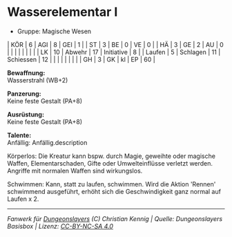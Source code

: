 # Wasserelementar I  
- Gruppe: Magische Wesen  

| KÖR    | 6  | AGI      | 8  | GEI        | 1  |
| ST     | 3  | BE       | 0  | VE         | 0  |
| HÄ     | 3  | GE       | 2  | AU         | 0  |
|        |    |          |    |            |    |
| LK     | 10 | Abwehr   | 17 | Initiative | 8  |
| Laufen | 5  | Schlagen | 11 | Schiessen  | 12 |
|        |    |          |    |            |    |
| GH     | 3  | GK       | kl | EP         | 60 |


**Bewaffnung:**  
Wasserstrahl (WB+2)

**Panzerung:**  
Keine feste Gestalt (PA+8)

**Ausrüstung:**  
Keine feste Gestalt (PA+8)

**Talente:**  
Anfällig: Anfällig.description

Körperlos: Die Kreatur kann bspw. durch Magie, geweihte oder magische Waffen, Elementarschaden, Gifte oder Umwelteinflüsse verletzt werden. Angriffe mit normalen Waffen sind wirkungslos.

Schwimmen: Kann, statt zu laufen, schwimmen. Wird die Aktion 'Rennen' schwimmend ausgeführt, erhöht sich die Geschwindigkeit ganz normal auf Laufen x 2.





___
*Fanwerk für [Dungeonslayers](https://www.dungeonslayers.net/) (C) Christian Kennig | Quelle: Dungeonslayers Basisbox | Lizenz: [CC-BY-NC-SA 4.0](https://creativecommons.org/licenses/by-nc-sa/4.0/deed.de)*